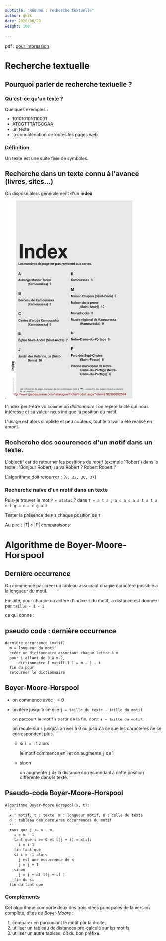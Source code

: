 ```yaml
---
subtitle: "Résumé : recherche textuelle"
author: qkzk
date: 2020/06/29
weight: 100

---
```


pdf : [pour impression](/uploads/docnsitale/algo/recherche_textuelle/resume.pdf)

# Recherche textuelle

## Pourquoi parler de recherche textuelle ?

### Qu'est-ce qu'un texte ?

Quelques exemples :

* 101010101010001
* ATCGTTTATGCGAA
* un texte
* la concaténation de toutes les pages web

### Définition

Un texte est une suite finie de symboles.

## Recherche dans un texte connu à l'avance (livres, sites...)

On dispose alors généralement d'un **index**

.![index](../cours/index.jpg)

L'index peut-être vu comme un _dictionnaire_ : on repère la clé qui nous intéresse
et sa valeur nous indique la position du motif.

L'usage est alors simpliste et peu coûteux, tout le travail a été réalisé en amont.


## Recherche des occurences d'un motif dans un texte.


L'objectif est de retourner les positions du _motif_ (exemple 'Robert') dans 
le texte : 'Bonjour Robert, ça va Robert ? Robert Robert !'

L'algorithme doit retourner : `[8, 22, 30, 37]`

### Recherche naïve d'un motif dans un texte



Puis-je trouver le mot `P = atatac` ? dans `T = a t a g a c a c a a t a t a c t g a c a c g a t`

Tester la présence de `P` à chaque position de `T`

Au pire : $|T|\times |P|$ comparaisons.

# Algorithme de Boyer-Moore-Horspool

## Dernière occurrence

On commence par créer un tableau associant chaque caractère possible à la
longueur du motif.

Ensuite, pour chaque caractère d'indice `i` du motif,
la distance est donnée par `taille - 1 - i`

ce qui donne :

## pseudo code : dernière occurrence

```
dernière occurrence (motif)
  m = longueur du motif
  créer un dictionnaire associant chaque lettre à m
  pour i allant de 0 à m-2,
      dictionnaire [ motif[i] ] = m - 1 - i
  fin du pour
  retourner le dictionnaire
```

## Boyer-Moore-Horspool

* on commence avec `j` = 0

* on itère jusqu'à ce que `j = taille du texte - taille du motif`

  on parcourt le motif à partir de la fin, donc `i = taille du motif`.

  on recule sur `i` jusqu'à arriver à 0 ou jusqu'à ce que les caractères ne
  se correspondent plus.

  * si `i = -1` alors

    le motif commence en j et on augmente `j` de 1

  * sinon 

    on augmente `j` de la distance correspondant à cette position différente
    dans le texte.

## Pseudo-code Boyer-Moore-Horspool

```
Algorithme Boyer-Moore-Horspool(x, t):
  '''
  x : motif, t : texte, m : longueur motif, n : celle du texte
  d : tableau des dernières occurrences du motif
  '''
  tant que j <= n - m,
    i = m - 1
    tant que i >= 0 et t[j + i] = x[i]:
      i = i-1
    fin tant que
    si i = -1 alors
      j est une occurrence de x
      j = j + 1
    sinon
      j = j + d[ t[j + i] ]
    fin du si
  fin du tant que
```

### Compléments

Cet algorithme comporte deux des trois idées principales de la version
complète, dîtes de _Boyer-Moore_ :

1. comparer en parcourant le motif par la droite,
2. utiliser un tableau de distances pré-calculé sur les motifs,
3. utiliser un autre tableau, dît du bon préfixe.
